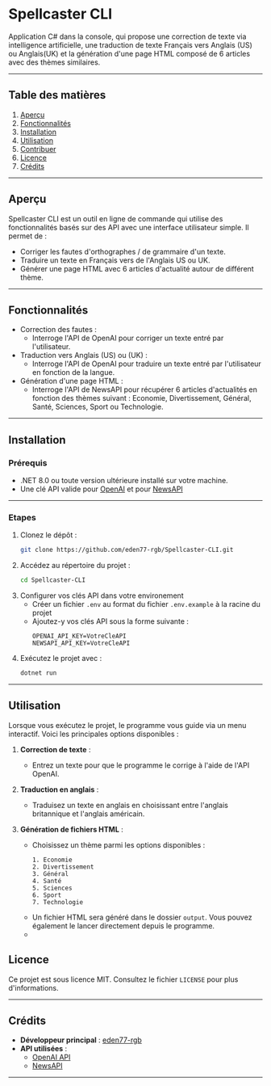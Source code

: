 # Spellcaster CLI
Application C# dans la console, qui propose une correction de texte via intelligence artificielle, une traduction de texte Français vers Anglais (US) ou Anglais(UK) et la génération 
d'une page HTML composé de 6 articles avec des thèmes similaires.

---

## Table des matières
1. [Aperçu](#aperçu)
2. [Fonctionnalités](#fonctionnalites)
3. [Installation](#installation)
4. [Utilisation](#utilisation)
5. [Contribuer](#contribuer)
6. [Licence](#licence)
7. [Crédits](#credits)

---

## Aperçu
Spellcaster CLI est un outil en ligne de commande qui utilise des fonctionnalités basés sur des API avec une interface utilisateur simple. Il permet de :
- Corriger les fautes d'orthographes / de grammaire d'un texte.
- Traduire un texte en Français vers de l'Anglais US ou UK.
- Générer une page HTML avec 6 articles d'actualité autour de différent thème.

---

## Fonctionnalités
- Correction des fautes :
  - Interroge l'API de OpenAI pour corriger un texte entré par l'utilisateur.
- Traduction vers Anglais (US) ou (UK) :
  - Interroge l'API de OpenAI pour traduire un texte entré par l'utilisateur en fonction de la langue.
- Génération d'une page HTML :
  - Interroge l'API de NewsAPI pour récupérer 6 articles d'actualités en fonction des thèmes suivant : Economie, Divertissement, Général, Santé, Sciences, Sport ou Technologie.

---

## Installation
### Prérequis
- .NET 8.0 ou toute version ultérieure installé sur votre machine.
- Une clé API valide pour [OpenAI](https://platform.openai.com/api-keys) et pour [NewsAPI](https://newsapi.org/)

---

### Etapes
1. Clonez le dépôt :
   ```bash
   git clone https://github.com/eden77-rgb/Spellcaster-CLI.git
   ```
2. Accédez au répertoire du projet :
   ```bash
   cd Spellcaster-CLI
   ```
3. Configurer vos clés API dans votre environement
   - Créer un fichier `.env` au format du fichier `.env.example` à la racine du projet
   - Ajoutez-y vos clés API sous la forme suivante :
     ```
     OPENAI_API_KEY=VotreCleAPI
     NEWSAPI_API_KEY=VotreCleAPI
     ```
4. Exécutez le projet avec :
   ```bash
   dotnet run
   ```

---

## Utilisation
Lorsque vous exécutez le projet, le programme vous guide via un menu interactif. Voici les principales options disponibles :

1. **Correction de texte** :
   - Entrez un texte pour que le programme le corrige à l'aide de l'API OpenAI.

2. **Traduction en anglais** :
   - Traduisez un texte en anglais en choisissant entre l'anglais britannique et l'anglais américain.

3. **Génération de fichiers HTML** :
   - Choisissez un thème parmi les options disponibles :
     ```
     1. Economie
     2. Divertissement
     3. Général
     4. Santé
     5. Sciences
     6. Sport
     7. Technologie
     ```
   - Un fichier HTML sera généré dans le dossier `output`. Vous pouvez également le lancer directement depuis le programme.
   - 

## Licence

Ce projet est sous licence MIT. Consultez le fichier `LICENSE` pour plus d'informations.

---

## Crédits

- **Développeur principal** : [eden77-rgb](https://github.com/eden77-rgb)
- **API utilisées** :
  - [OpenAI API](https://openai.com/)
  - [NewsAPI](https://newsapi.org/)

---
